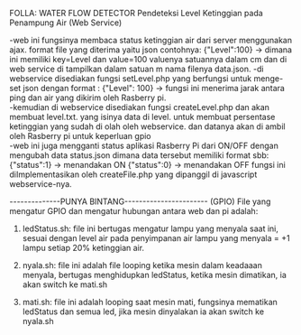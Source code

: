 FOLLA: WATER FLOW DETECTOR
Pendeteksi Level Ketinggian pada Penampung Air
(Web Service)

-web ini fungsinya membaca status ketinggian air dari server menggunakan ajax.
format file yang diterima yaitu json contohnya:
{"Level":100} -> dimana ini memiliki key=Level dan value=100 
valuenya satuannya dalam cm dan di web service di tampilkan dalam satuan m nama filenya data.json. 
-di webservice disediakan fungsi setLevel.php yang berfungsi untuk menge-set
json dengan format :
{"Level": 100} -> fungsi ini menerima jarak antara ping dan air yang dikirim oleh Rasberry pi.  
-kemudian di webservice disediakan fungsi createLevel.php dan akan membuat level.txt. yang isinya data di level. untuk membuat persentase ketinggian yang
sudah di olah oleh webservice. dan datanya akan di ambil oleh Rasberry pi untuk keperluan gpio  
-web ini juga mengganti status aplikasi Rasberry Pi dari ON/OFF dengan mengubah data status.json dimana data tersebut
memiliki format sbb:
{"status":1} -> menandakan ON
{"status":0} -> menandakan OFF
fungsi ini diImplementasikan oleh createFile.php yang dipanggil di javascript webservice-nya.


--------------PUNYA BINTANG-----------------------
(GPIO)
File yang mengatur GPIO dan mengatur hubungan antara web dan pi adalah:
 
1. ledStatus.sh: file ini bertugas mengatur lampu yang menyala saat ini, sesuai dengan level air pada penyimpanan air
lampu yang menyala = +1 lampu setiap 20% ketinggian air.

2. nyala.sh: file ini adalah file looping ketika mesin dalam keadaaan menyala, bertugas menghidupkan ledStatus, ketika mesin dimatikan, ia akan switch ke mati.sh

3. mati.sh: file ini adalah looping saat mesin mati, fungsinya mematikan ledStatus dan semua led, jika mesin dinyalakan ia akan switch ke nyala.sh